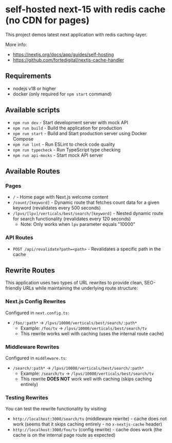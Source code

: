 # self-hosted next-15 with redis cache (no CDN for pages)

This project demos latest next application with redis caching-layer.

More info:
- https://nextjs.org/docs/app/guides/self-hosting
- https://github.com/fortedigital/nextjs-cache-handler

## Requirements

- nodejs v18 or higher
- docker (only required for `npm start` command)

## Available scripts

- `npm run dev` - Start development server with mock API
- `npm run build` - Build the application for production
- `npm run start` - Build and Start production server using Docker Compose
- `npm run lint` - Run ESLint to check code quality
- `npm run typecheck` - Run TypeScript type checking
- `npm run api-mocks` - Start mock API server

## Available Routes

### Pages
- `/` - Home page with Next.js welcome content
- `/count/[keyword]` - Dynamic route that fetches count data for a given keyword (revalidates every 500 seconds)
- `/lpvs/[lpv]/verticals/best/search/[keyword]` - Nested dynamic route for search functionality (revalidates every 120 seconds)
  - Note: Only works when `lpv` parameter equals "10000"

### API Routes
- `POST /api/revalidate?path=<path>` - Revalidates a specific path in the cache

## Rewrite Routes

This application uses two types of URL rewrites to provide clean, SEO-friendly URLs while maintaining the underlying route structure:

### Next.js Config Rewrites
Configured in `next.config.ts`:

- `/foo/:path*` → `/lpvs/10000/verticals/best/search/:path*`
  - Example: `/foo/tv` → `/lpvs/10000/verticals/best/search/tv`
  - This rewrite works well with caching (uses the internal route cache)

### Middleware Rewrites
Configured in `middleware.ts`:

- `/search/:path*` → `/lpvs/10000/verticals/best/search/:path*`
  - Example: `/search/tv` → `/lpvs/10000/verticals/best/search/tv`
  - This rewrite **DOES NOT** work well with caching (skips caching entirely)

### Testing Rewrites

You can test the rewrite functionality by visiting:
- `http://localhost:3000/search/tv` (middleware rewrite) - cache does not work (seems that it skips caching entirely - no `x-nextjs-cache` header)
- `http://localhost:3000/foo/tv` (config rewrite) - cache does work (the cache is on the internal page route as expected)
